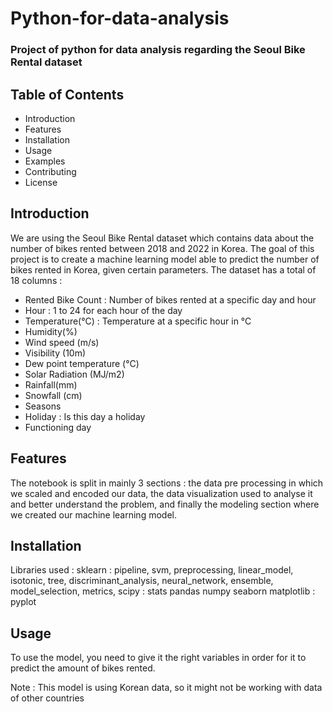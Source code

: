 # Python-for-data-analysis
### Project of python for data analysis regarding the Seoul Bike Rental dataset

## Table of Contents
- Introduction
- Features
- Installation
- Usage
- Examples
- Contributing
- License
  
## Introduction
We are using the Seoul Bike Rental dataset which contains data about the number of bikes rented between 2018 and 2022 in Korea.
The goal of this project is to create a machine learning model able to predict the number of bikes rented in Korea, given certain parameters.
The dataset has a total of 18 columns :
- Rented Bike Count : Number of bikes rented at a specific day and hour
- Hour : 1 to 24 for each hour of the day
- Temperature(°C) : Temperature at a specific hour in °C
- Humidity(%)
- Wind speed (m/s)
- Visibility (10m)
- Dew point temperature (°C)
- Solar Radiation (MJ/m2)
- Rainfall(mm)
- Snowfall (cm)
- Seasons
- Holiday : Is this day a holiday
- Functioning day

## Features
The notebook is split in mainly 3 sections : the data pre processing in which we scaled and encoded our data, the data visualization used to analyse it and better understand the problem, and finally the modeling section where we created our machine learning model.

## Installation
Libraries used :
sklearn : pipeline, svm, preprocessing, linear_model, isotonic, tree, discriminant_analysis, neural_network, ensemble, model_selection, metrics,
scipy : stats
pandas
numpy
seaborn
matplotlib : pyplot

## Usage
To use the model, you need to give it the right variables in order for it to predict the amount of bikes rented.

Note : This model is using Korean data, so it might not be working with data of other countries 
